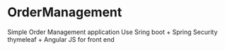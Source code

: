 OrderManagement
===============
Simple Order Management application
Use Sring boot + Spring Security 
thymeleaf + Angular JS for front end



